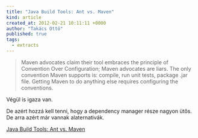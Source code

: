 ```yaml
---
title: "Java Build Tools: Ant vs. Maven"
kind: article
created_at: 2012-02-21 10:11:11 +0000
author: "Takács Ottó"
published: true
tags: 
  - extracts
---
```

>Maven advocates claim their tool embraces the principle of Convention Over Configuration; Maven advocates are liars. The only convention Maven supports is: compile, run unit tests, package .jar file. Getting Maven to do anything else requires configuring the conventions.

Végül is igaza van. 

De azért hozzá kell tenni, hogy a dependency manager része nagyon ütős. De arra azért már vannak alaternativák.

[Java Build Tools: Ant vs. Maven](http://kent.spillner.org/blog/work/2009/11/14/java-build-tools.html)

<div class='old-comments'></div>